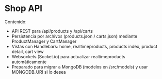 # Shop API 

Contenido:
- API REST para /api/products y /api/carts
- Persistencia por archivos (products.json / carts.json) mediante ProductManager y CartManager
- Vistas con Handlebars: home, realtimeproducts, products index, product detail, cart view
- Websockets (Socket.io) para actualizar realtimeproducts automáticamente
- Preparado para migrar a MongoDB (modelos en /src/models) y usar MONGODB_URI si lo desea

